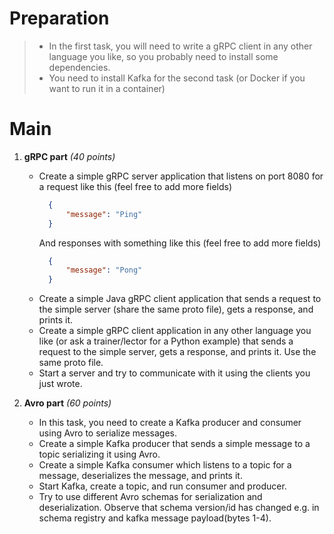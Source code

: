 # Preparation
>- In the first task, you will need to write a gRPC client in any other language you like, so you probably need to install some dependencies.
>- You need to install Kafka for the second task (or Docker if you want to run it in a container)

# Main
1. **gRPC part** *(40 points)*
    - Create a simple gRPC server application that listens on port 8080 for a request like this (feel free to add more fields)
      ``` json
        {
            "message": "Ping"
        }
      ```
      And responses with something like this (feel free to add more fields)
      ``` json
        {
            "message": "Pong"
        }
      ```
    - Create a simple Java gRPC client application that sends a request to the simple server (share the same proto file), gets a response, and prints it.
    - Create a simple gRPC client application in any other language you like (or ask a trainer/lector for a Python example) that sends a request to the simple server, gets a response, and prints it. Use the same proto file.
    - Start a server and try to communicate with it using the clients you just wrote.

2. **Avro part** *(60 points)*
    - In this task, you need to create a Kafka producer and consumer using Avro to serialize messages.
    - Create a simple Kafka producer that sends a simple message to a topic serializing it using Avro.
    - Create a simple Kafka consumer which listens to a topic for a message, deserializes the message, and prints it.
    - Start Kafka, create a topic, and run consumer and producer.
    - Try to use different Avro schemas for serialization and deserialization. Observe that 
      schema version/id has changed e.g. in schema registry and kafka message payload(bytes 1-4).
